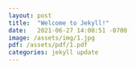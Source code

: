 ```yaml
---
layout: post
title:  "Welcome to Jekyll!"
date:   2021-06-27 14:00:51 -0700
image: /assets/img/1.jpg
pdf: /assets/pdf/1.pdf
categories: jekyll update
---
```

